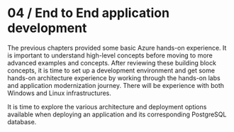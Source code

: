 # 04 / End to End application development

The previous chapters provided some basic Azure hands-on experience. It is important to understand high-level concepts before moving to more advanced examples and concepts. After reviewing these building block concepts, it is time to set up a development environment and get some hands-on architecture experience by working through the hands-on labs and application modernization journey. There will be experience with both Windows and Linux infrastructures.

It is time to explore the various architecture and deployment options available when deploying an application and its corresponding PostgreSQL database.
